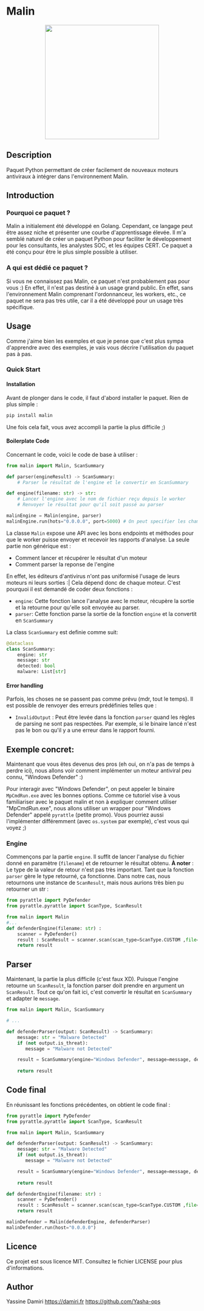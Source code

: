 # Malin

<p align="center">
<img src="./imgs/logo.svg" width="300"/>
</p>

## Description
Paquet Python permettant de créer facilement de nouveaux moteurs antiviraux à intégrer dans l'environnement Malin.

## Introduction
### Pourquoi ce paquet ?
Malin a initialement été développé en Golang. Cependant, ce langage peut être assez niche et présenter une courbe d'apprentissage élevée. Il m'a semblé naturel de créer un paquet Python pour faciliter le développement pour les consultants, les analystes SOC, et les équipes CERT. Ce paquet a été conçu pour être le plus simple possible à utiliser.

### A qui est dédié ce paquet ?
Si vous ne connaissez pas Malin, ce paquet n'est probablement pas pour vous :)
En effet, il n'est pas destiné à un usage grand public. En effet, sans l'environnement Malin comprenant l'ordonnanceur, les workers, etc., ce paquet ne sera pas très utile, car il a été développé pour un usage très spécifique.

## Usage
Comme j'aime bien les exemples et que je pense que c'est plus sympa d'apprendre avec des exemples, je vais vous décrire l'utilisation du paquet pas à pas.

### Quick Start
#### Installation
Avant de plonger dans le code, il faut d'abord installer le paquet. Rien de plus simple :
```bash
pip install malin
```

Une fois cela fait, vous avez accompli la partie la plus difficile ;)

#### Boilerplate Code
Concernant le code, voici le code de base à utiliser :

```python
from malin import Malin, ScanSummary

def parser(engineResult) -> ScanSummary:
    # Parser le résultat de l'engine et le convertir en ScanSummary

def engine(filename: str) -> str:
    # Lancer l'engine avec le nom de fichier reçu depuis le worker
    # Renvoyer le résultat pour qu'il soit passé au parser

malinEngine = Malin(engine, parser)
malinEngine.run(hots="0.0.0.0", port=5000) # On peut specifier les champs host et port
```

La classe `Malin` expose une API avec les bons endpoints et méthodes pour que le worker puisse envoyer et recevoir les rapports d'analyse. La seule partie non générique est :

- Comment lancer et récupérer le résultat d'un moteur
- Comment parser la reponse de l'engine

En effet, les éditeurs d'antivirus n'ont pas uniformisé l'usage de leurs moteurs ni leurs sorties :| Cela dépend donc de chaque moteur. C'est pourquoi il est demandé de coder deux fonctions :
- `engine`: Cette fonction lance l'analyse avec le moteur, récupère la sortie et la retourne pour qu'elle soit envoyée au parser.
- `parser`: Cette fonction parse la sortie de la fonction `engine` et la convertit en `ScanSummary`

La class `ScanSummary` est definie comme suit:
```python
@dataclass
class ScanSummary:
    engine: str
    message: str
    detected: bool
    malware: List[str]
```

#### Error handling
Parfois, les choses ne se passent pas comme prévu (mdr, tout le temps). Il est possible de renvoyer des erreurs prédéfinies telles que :
- `InvalidOutput` : Peut être levée dans la fonction `parser` quand les règles de parsing ne sont pas respectées. Par exemple, si le binaire lancé n'est pas le bon ou qu'il y a une erreur dans le rapport fourni.

## Exemple concret:
Maintenant que vous êtes devenus des pros (eh oui, on n'a pas de temps à perdre ici), nous allons voir comment implémenter un moteur antiviral peu connu, "Windows Defender" :)

Pour interagir avec "Windows Defender", on peut appeler le binaire `MpCmdRun.exe` avec les bonnes options. Comme ce tutoriel vise à vous familiariser avec le paquet malin et non à expliquer comment utiliser "MpCmdRun.exe", nous allons utiliser un wrapper pour "Windows Defender" appelé `pyrattle` (petite promo). Vous pourriez aussi l'implémenter différemment (avec `os.system` par exemple), c'est vous qui voyez ;)

### Engine
Commençons par la partie `engine`. Il suffit de lancer l'analyse du fichier donné en paramètre (`filename`) et de retourner le résultat obtenu. 
**À noter** : Le type de la valeur de retour n'est pas très important. Tant que la fonction `parser` gère le type retourné, ça fonctionne. Dans notre cas, nous retournons une instance de `ScanResult`, mais nous aurions très bien pu retourner un str :

```python
from pyrattle import PyDefender
from pyrattle.pyrattle import ScanType, ScanResult

from malin import Malin
#...
def defenderEngine(filename: str) :
    scanner = PyDefender()
    result : ScanResult = scanner.scan(scan_type=ScanType.CUSTOM ,file=filename, disable_remediation=True)
    return result
```

## Parser
Maintenant, la partie la plus difficile (c'est faux XD). Puisque l'engine retourne un `ScanResult`, la fonction parser doit prendre en argument un `ScanResult`. Tout ce qu'on fait ici, c'est convertir le résultat en `ScanSummary` et adapter le `message`.

```python
from malin import Malin, ScanSummary

# ...

def defenderParser(output: ScanResult) -> ScanSummary:
    message: str = "Malware Detected"
    if (not output.is_threat):
       message = "Malware not Detected" 

    result = ScanSummary(engine="Windows Defender", message=message, detected=output.is_threat, malware=[output.threat])
    
    return result 
```

## Code final
En réunissant les fonctions précédentes, on obtient le code final :

```python
from pyrattle import PyDefender
from pyrattle.pyrattle import ScanType, ScanResult

from malin import Malin, ScanSummary

def defenderParser(output: ScanResult) -> ScanSummary:
    message: str = "Malware Detected"
    if (not output.is_threat):
       message = "Malware not Detected" 

    result = ScanSummary(engine="Windows Defender", message=message, detected=output.is_threat, malware=[output.threat])
    
    return result 

def defenderEngine(filename: str) :
    scanner = PyDefender()
    result : ScanResult = scanner.scan(scan_type=ScanType.CUSTOM ,file=filename, disable_remediation=True)
    return result

malinDefender = Malin(defenderEngine, defenderParser)
malinDefender.run(host="0.0.0.0")
```

## Licence
Ce projet est sous licence MIT. Consultez le fichier LICENSE pour plus d'informations.

## Author
Yassine Damiri
https://damiri.fr
https://github.com/Yasha-ops

